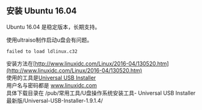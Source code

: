 ## 安装 Ubuntu 16.04

Ubuntu 16.04 是稳定版本，长期支持。

使用ultraiso制作启动u盘会有问题。

```
failed to load ldlinux.c32
```
安装方法在[http://www.linuxidc.com/Linux/2016-04/130520.htm](http://www.linuxidc.com/Linux/2016-04/130520.htm)<br>
使用的工具是[Universal USB Installer](http://linux.linuxidc.com/)<br>
用户名与密码都是 www.linuxidc.com <br>
具体下载目录在 /pub/常用工具/U盘操作系统安装工具- Universal USB Installer最新版/Universal-USB-Installer-1.9.1.4/
